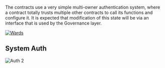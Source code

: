 The contracts use a very simple multi-owner authentication system, where a contract totally trusts multiple other contracts to call its functions and configure it. It is expected that modification of this state will be via an interface that is used by the Governance layer.

[![Wards](https://user-images.githubusercontent.com/5028/45518831-ef5d8c00-b806-11e8-8da9-647546382a8f.png)](https://user-images.githubusercontent.com/5028/45518831-ef5d8c00-b806-11e8-8da9-647546382a8f.png)

## System Auth

![Auth 2](https://user-images.githubusercontent.com/32653033/68166227-b7943500-ff2f-11e9-9806-ca205a14d3e3.png)